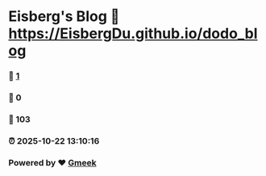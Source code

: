 # Eisberg's Blog :link: https://EisbergDu.github.io/dodo_blog 
### :page_facing_up: [1](https://EisbergDu.github.io/dodo_blog/tag.html) 
### :speech_balloon: 0 
### :hibiscus: 103 
### :alarm_clock: 2025-10-22 13:10:16 
### Powered by :heart: [Gmeek](https://github.com/Meekdai/Gmeek)
